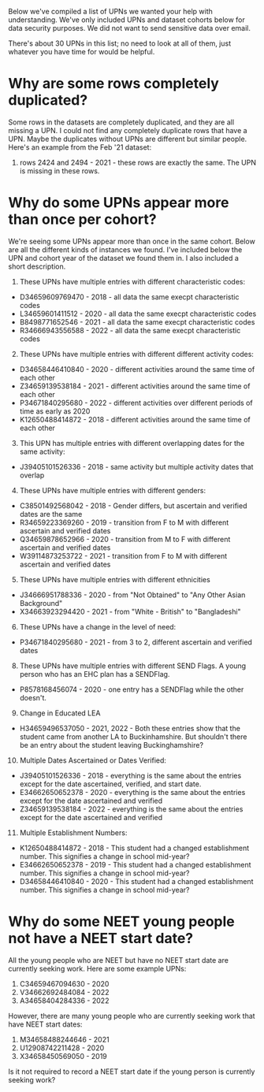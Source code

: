 Below we've compiled a list of UPNs we wanted your help with understanding. We've only included UPNs and dataset cohorts below for data security purposes. We did not want to send sensitive data over email.

There's about 30 UPNs in this list; no need to look at all of them, just whatever you have time for would be helpful.

# Why are some rows completely duplicated?

Some rows in the datasets are completely duplicated, and they are all missing a UPN. I could not find any completely duplicate rows that have a UPN. Maybe the duplicates without UPNs are different but similar people. Here's an example from the Feb '21 dataset:

1. rows 2424 and 2494 - 2021 - these rows are exactly the same. The UPN is missing in these rows.

# Why do some UPNs appear more than once per cohort?

We're seeing some UPNs appear more than once in the same cohort. Below are all the different kinds of instances we found. I've included below the UPN and cohort year of the dataset we found them in. I also included a short description.

1. These UPNs have multiple entries with different characteristic codes:
  - D34659609769470 - 2018 - all data the same execpt characteristic codes
  - L34659601411512 - 2020 - all data the same execpt characteristic codes
  - B8498771652546 - 2021 - all data the same execpt characteristic codes
  - R34666943556588 - 2022 - all data the same execpt characteristic codes
2. These UPNs have multiple entries with different different activity codes:
  - D34658446410840 - 2020 - different activities around the same time of each other
  - Z34659139538184 - 2021 - different activities around the same time of each other
  - P34671840295680 - 2022 - different activities over different periods of time as early as 2020
  - K12650488414872 - 2018 - different activities around the same time of each other
3. This UPN has multiple entries with different overlapping dates for the same activity:
  - J39405101526336 - 2018 - same activity but multiple activity dates that overlap
4. These UPNs have multiple entries with different genders:
  - C38501492568042 - 2018 - Gender differs, but ascertain and verified dates are the same 
  - R34659223369260 - 2019 - transition from F to M with different ascertain and verified dates
  - Q34659878652966 - 2020 - transition from M to F with different ascertain and verified dates
  - W39114873253722 - 2021 - transition from F to M with different ascertain and verified dates
5. These UPNs have multiple entries with different ethnicities
  - J34666951788336 - 2020 - from "Not Obtained" to "Any Other Asian Background"
  - X34663923294420 - 2021 - from "White - British" to "Bangladeshi"
6. These UPNs have a change in the level of need:
  - P34671840295680 - 2021 - from 3 to 2, different ascertain and verified dates
8. These UPNs have multiple entries with different SEND Flags. A young person who has an EHC plan has a SENDFlag.
  - P8578168456074 - 2020 - one entry has a SENDFlag while the other doesn't.
9. Change in Educated LEA
  - H34659496537050 - 2021, 2022 - Both these entries show that the student came from another LA to Buckinhamshire. But shouldn't there be an entry about the student leaving Buckinghamshire?
10. Multiple Dates Ascertained or Dates Verified:
  - J39405101526336 - 2018 - everything is the same about the entries except for the date ascertained, verified, and start date.
  - E34662650652378 - 2020 - everything is the same about the entries except for the date ascertained and verified
  - Z34659139538184 - 2022 - everything is the same about the entries except for the date ascertained and verified
11. Multiple Establishment Numbers:
  - K12650488414872 - 2018 - This student had a changed establishment number. This signifies a change in school mid-year? 
  - E34662650652378 - 2019 - This student had a changed establishment number. This signifies a change in school mid-year? 
  - D34658446410840 - 2020 - This student had a changed establishment number. This signifies a change in school mid-year?
  
  

# Why do some NEET young people not have a NEET start date?

All the young people who are NEET but have no NEET start date are currently seeking work. Here are some example UPNs:
1. C34659467094630 - 2020
2. V34662692484084 - 2022
3. A34658404284336 - 2022

However, there are many young people who are currently seeking work that have NEET start dates:
1. M34658488244646 - 2021
2. U12908742211428 - 2020
3. X34658450569050 - 2019


Is it not required to record a NEET start date if the young person is currently seeking work?

